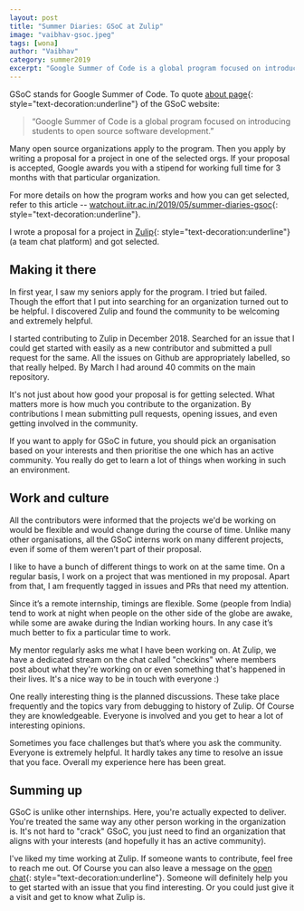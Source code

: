 ```yaml
---
layout: post
title: "Summer Diaries: GSoC at Zulip"
image: "vaibhav-gsoc.jpeg"
tags: [wona]
author: "Vaibhav"
category: summer2019
excerpt: "Google Summer of Code is a global program focused on introducing students to open source software development. Many open source organizations apply to the program. Then you apply by writing a proposal for a project in one of the selected orgs. I wrote a proposal for a project in Zulip (a team chat platform) and got selected."
---
```


GSoC stands for Google Summer of Code. To quote [about page](http://summerofcode.withgoogle.com/about/){: style="text-decoration:underline"} of the GSoC website:

> “Google Summer of Code is a global program focused on introducing students to open source software development.”

Many open source organizations apply to the program. Then you apply by writing a proposal for a project in one of the selected orgs. If your proposal is accepted, Google awards you with a stipend for working full time for 3 months with that particular organization.

For more details on how the program works and how you can get selected, refer to this article -- [watchout.iitr.ac.in/2019/05/summer-diaries-gsoc](http://watchout.iitr.ac.in/2019/05/summer-diaries-gsoc){: style="text-decoration:underline"}.

I wrote a proposal for a project in [Zulip](http://zulipchat.com){: style="text-decoration:underline"} (a team chat platform) and got selected.

## Making it there

In first year, I saw my seniors apply for the program. I tried but failed. Though the effort that I put into searching for an organization turned out to be helpful. I discovered Zulip and found the community to be welcoming and extremely helpful.

I started contributing to Zulip in December 2018. Searched for an issue that I could get started with easily as a new contributor and submitted a pull request for the same. All the issues on Github are appropriately labelled, so that really helped. By March I had around 40 commits on the main repository.

It's not just about how good your proposal is for getting selected. What matters more is how much you contribute to the organization. By contributions I mean submitting pull requests, opening issues, and even getting involved in the community.

If you want to apply for GSoC in future, you should pick an organisation based on your interests and then prioritise the one which has an active community. You really do get to learn a lot of things when working in such an environment.

## Work and culture

All the contributors were informed that the projects we'd be working on would be flexible and would change during the course of time. Unlike many other organisations, all the GSoC interns work on many different projects, even if some of them weren’t part of their proposal.

I like to have a bunch of different things to work on at the same time. On a regular basis, I work on a project that was mentioned in my proposal. Apart from that, I am frequently tagged in issues and PRs that need my attention.

Since it’s a remote internship, timings are flexible. Some (people from India) tend to work at night when people on the other side of the globe are awake, while some are awake during the Indian working hours. In any case it’s much better to fix a particular time to work.

My mentor regularly asks me what I have been working on. At Zulip, we have a dedicated stream on the chat called "checkins" where members post about what they're working on or even something that's happened in their lives. It's a nice way to be in touch with everyone :)

One really interesting thing is the planned discussions. These take place frequently and the topics vary from debugging to history of Zulip. Of Course they are knowledgeable. Everyone is involved and you get to hear a lot of interesting opinions.

Sometimes you face challenges but that’s where you ask the community. Everyone is extremely helpful. It hardly takes any time to resolve an issue that you face. Overall my experience here has been great.

## Summing up

GSoC is unlike other internships. Here, you're actually expected to deliver. You're treated the same way any other person working in the organization is. It's not hard to "crack" GSoC, you just need to find an organization that aligns with your interests (and hopefully it has an active community).

I've liked my time working at Zulip. If someone wants to contribute, feel free to reach me out. Of Course you can also leave a message on the [open chat](http://chat.zulip.org){: style="text-decoration:underline"}. Someone will definitely help you to get started with an issue that you find interesting. Or you could just give it a visit and get to know what Zulip is.
